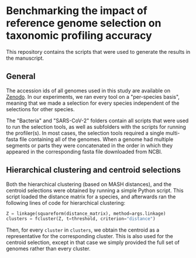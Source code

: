 # Benchmarking the impact of reference genome selection on taxonomic profiling accuracy
This repository contains the scripts that were used to generate the results in the manuscript.

## General
The accession ids of all genomes used in this study are available on [Zenodo](https://doi.org/10.5281/zenodo.14727633). In our experiments, we ran every tool on a "per-species basis", meaning that we made a selection for every species independent of the selections for other species.

The "Bacteria" and "SARS-CoV-2" folders contain all scripts that were used to run the selection tools, as well as subfolders with the scripts for running the profiler(s). In most cases, the selection tools required a single multi-fasta file containing all of the genomes. When a genome had multiple segments or parts they were concatenated in the order in which they appeared in the corresponding fasta file downloaded from NCBI.


## Hierarchical clustering and centroid selections
Both the hierarchical clustering (based on MASH distances), and the centroid selections were obtained by running a simple Python script. This script loaded the distance matrix for a species, and afterwards ran the following lines of code for hierarchical clustering:

```python
Z = linkage(squareform(distance_matrix), method=args.linkage)
clusters = fcluster(Z, t=threshold, criterion="distance")
```

Then, for every `cluster` in `clusters`, we obtain the centroid as a representative for the corresponding cluster. This is also used for the centroid selection, except in that case we simply provided the full set of genomes rather than every cluster.
